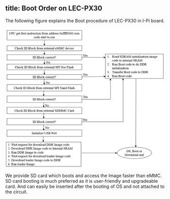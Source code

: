 title: Boot Order on LEC-PX30
---

The following figure explains the Boot procedure of LEC-PX30 in I-Pi board. 

![image-20200731101641905](PX30BootFlow.assets/image-20200731101641905.png)

We provide SD card which boots and access the Image faster than eMMC. SD card booting is much preferred as it is user-friendly and upgradeable card. And can easily be inserted after the booting of OS and not attached to the circuit. 